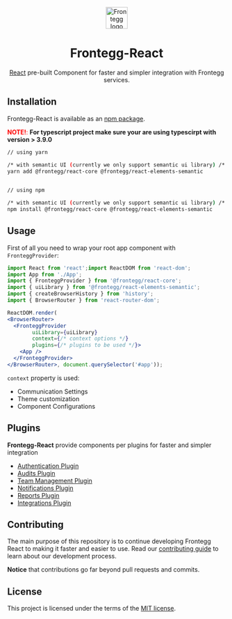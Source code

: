 
<p align="center">  
  <a href="https://www.frontegg.com/" rel="noopener" target="_blank">  
    <img style="margin-top:40px" height="50" src="https://frontegg.com/wp-content/uploads/2020/04/logo_frrontegg.svg" alt="Frontegg logo">  
  </a>  
</p>  
<h1 align="center">Frontegg-React</h1>  
<div align="center">  
  
[React](https://reactjs.org/) pre-built Component for faster and simpler integration with Frontegg services.  
</div>  

## Installation  
Frontegg-React is available as an [npm package](https://www.npmjs.com/package/@frontegg/react-core).  

<font color='red'>**NOTE!**:</font> **For typescript project make sure your are using typescirpt with version > 3.9.0**

```sh  
// using yarn

/* with semantic UI (currently we only support semantic ui library) /*
yarn add @frontegg/react-core @frontegg/react-elements-semantic
  

// using npm

/* with semantic UI (currently we only support semantic ui library) /*
npm install @frontegg/react-core @frontegg/react-elements-semantic  
```

## Usage  
  
First of all you need to wrap your root app component with ``FronteggProvider``: 
  
```jsx  
import React from 'react';import ReactDOM from 'react-dom';  
import App from './App';  
import { FronteggProvider } from '@frontegg/react-core';  
import { uiLibrary } from '@frontegg/react-elements-semantic';  
import { createBrowserHistory } from 'history';  
import { BrowserRouter } from 'react-router-dom';

ReactDOM.render(
<BrowserRouter>
  <FronteggProvider
        uiLibrary={uiLibrary}
        context={/* context options */}
        plugins={/* plugins to be used */}>
    <App />
  </FronteggProvider>
</BrowserRouter>, document.querySelector('#app'));  
```
``context`` property is used:

- Communication Settings
- Theme customization
- Component Configurations


## Plugins
**Frontegg-React** provide components per plugins for faster and simpler integration

- [Authentication Plugin](packages/auth)
- [Audits Plugin](packages/audits)
- [Team Management Plugin](packages/teams)
- [Notifications Plugin](packages/notifications)
- [Reports Plugin](packages/reports)
- [Integrations Plugin](packages/integrations)


## Contributing

The main purpose of this repository is to continue developing Frontegg React to making it faster and easier to use.
Read our [contributing guide](/CONTRIBUTING.md) to learn about our development process.

**Notice** that contributions go far beyond pull requests and commits.

## License

This project is licensed under the terms of the [MIT license](/LICENSE).
